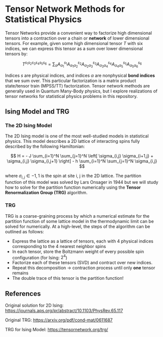 # Tensor Network Methods for Statistical Physics
Tensor Networks provide a convenient way to factorize high dimensional tensors into a contraction over a chain or **network** of lower dimensional tensors. For example,
given some high dimensional tensor $`T`$ with six indices, we can express this tensor as a sum over lower dimensional tensors by:

$$
T^{s_1 s_2 s_3 s_4 s_5 s_6} = \sum_{{\alpha}} A_{\alpha_1}^{s_1} A_{\alpha_1 \alpha_2}^{s_2} A_{\alpha_2 \alpha_3}^{s_3} A_{\alpha_3 \alpha_4}^{s_4} A_{\alpha_4 \alpha_5}^{s_5} A_{\alpha_5 \alpha_6}^{s_6}
$$

Indices $`s`$ are physical indices, and indices $`\alpha`$ are nonphysical **bond indices** that we sum over. This particular factorization is a matrix product state/tensor train (MPSS/TT) factorization. Tensor network methods are generally used in Quantum Many-Body physics, but I explore realizations of tensor networks for statistical physics problems in this repository.

## Ising Model and TRG
### The 2D Ising Model
The 2D Ising model is one of the most well-studied models in statistical physics. This model describes a 2D lattice of interacting spins fully described by the following Hamiltonian:

$$
  H = - J \sum_{i=1}^N \sum_{j=1}^N \left[ \sigma_{i,j} \sigma_{i+1,j} + \sigma_{i,j} \sigma_{i,j+1} \right] - h \sum_{i=1}^N \sum_{j=1}^N \sigma_{i,j}
$$

where $`\sigma_{i,j} \in {-1,1}`$ is the spin at site i, j in the 2D lattice. The partition function of this model was solved by Lars Onsager in 1944 but we will study how to solve for the partition function numerically using the **Tensor Renormalization Group (TRG)** algorithm. 
### TRG
TRG is a coarse-graining process by which a numerical estimate for the partition function of some lattice model in the thermodynamic limit can be solved for numerically. At a high-level, the steps of the algorithm can be outlined as follows:
- Express the lattice as a lattice of tensors, each with 4 physical indices corresponding to the 4 nearest neighbor spins
- In each tensor, store the Boltzmann weight of every possible spin configuration (for Ising: $`2^4`$)
- Factorize each of these tensors (SVD) and contract over new indices.
- Repeat this decomposition -> contraction process until only **one** tensor remains
- The double trace of this tensor is the partition function!

## References
Original solution for 2D Ising: https://journals.aps.org/pr/abstract/10.1103/PhysRev.65.117

Original TRG: https://arxiv.org/pdf/cond-mat/0611687

TRG for Ising Model: https://tensornetwork.org/trg/
